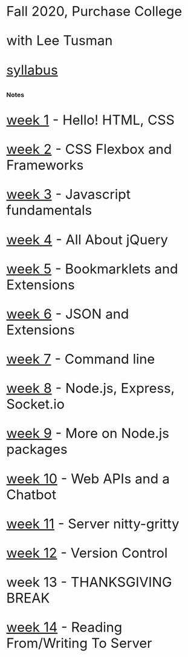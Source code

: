 <style>
p {
 font-size: 2.2rem;
}
</style>


Fall 2020, Purchase College

with Lee Tusman

[syllabus](syllabus/)

### Notes

[week 1](week1/) - Hello! HTML, CSS

[week 2](week2/) - CSS Flexbox and Frameworks

[week 3](week3/) - Javascript fundamentals

[week 4](week4/) - All About jQuery 

[week 5](week5/) - Bookmarklets and Extensions

[week 6](week6/) - JSON and Extensions

[week 7](week7/) - Command line

[week 8](week8/) - Node.js, Express, Socket.io

[week 9](week9/) - More on Node.js packages

[week 10](week10/) - Web APIs and a Chatbot

[week 11](week11/) - Server nitty-gritty

[week 12](week12/) - Version Control

week 13 - THANKSGIVING BREAK

[week 14](week14/) - Reading From/Writing To Server

